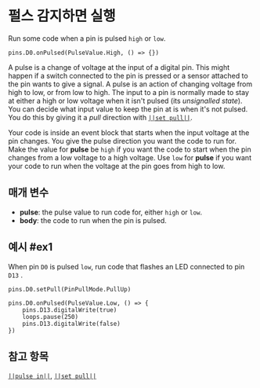 # 펄스 감지하면 실행

Run some code when a pin is pulsed `high` or `low`.

```sig
pins.D0.onPulsed(PulseValue.High, () => {})
```

A pulse is a change of voltage at the input of a digital pin. This might happen if a switch connected to the pin is pressed or a sensor attached to the pin wants to give a signal. A pulse is an action of changing voltage from high to low, or from low to high. The input to a pin is normally made to stay at either a high or low voltage when it isn't pulsed (its *unsignalled state*). You can decide what input value to keep the pin at is when it's not pulsed. You do this by giving it a *pull* direction with [`||set pull||`](/reference/pins/set-pull).

Your code is inside an event block that starts when the input voltage at the pin changes. You give the pulse direction you want the code to run for. Make the value for **pulse** be `high` if you want the code to start when the pin changes from a low voltage to a high voltage. Use `low` for **pulse** if you want your code to run when the voltage at the pin goes from high to low.

## 매개 변수

* **pulse**: the pulse value to run code for, either `high` or `low`.
* **body**: the code to run when the pin is pulsed.

## 예시 #ex1

When pin `D0` is pulsed `low`, run code that flashes an LED connected to pin `D13` .

```blocks
pins.D0.setPull(PinPullMode.PullUp)

pins.D0.onPulsed(PulseValue.Low, () => {
    pins.D13.digitalWrite(true)
    loops.pause(250)
    pins.D13.digitalWrite(false)
})
```

## 참고 항목

[`||pulse in||`](/reference/pins/pulse-in), [`||set pull||`](/reference/pins/set-pull)